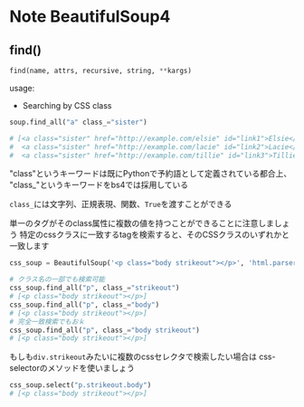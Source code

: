 # Note BeautifulSoup4

## find()

```Python
find(name, attrs, recursive, string, **kargs)
```

usage:

- Searching by CSS class

```Python
soup.find_all("a" class_="sister")

# [<a class="sister" href="http://example.com/elsie" id="link1">Elsie</a>,
#  <a class="sister" href="http://example.com/lacie" id="link2">Lacie</a>,
#  <a class="sister" href="http://example.com/tillie" id="link3">Tillie</a>]
```

"class"というキーワードは既にPythonで予約語として定義されている都合上、
"class_"というキーワードをbs4では採用している

`class_`には文字列、正規表現、関数、`True`を渡すことができる

単一のタグがそのclass属性に複数の値を持つことができることに注意しましょう
特定のcssクラスに一致するtagを検索すると、そのCSSクラスのいずれかと一致します

```Python
css_soup = BeautifulSoup('<p class="body strikeout"></p>', 'html.parser')

# クラス名の一部でも検索可能
css_soup.find_all("p", class_="strikeout")
# [<p class="body strikeout"></p>]
css_soup.find_all("p", class_="body")
# [<p class="body strikeout"></p>]
# 完全一致検索でもおｋ
css_soup.find_all("p", class_="body strikeout")
# [<p class="body strikeout"></p>]

```

もしも`div.strikeout`みたいに複数のcssセレクタで検索したい場合は
css-selectorのメソッドを使いましょう  
```Python
css_soup.select("p.strikeout.body")
# [<p class="body strikeout"></p>]
```

